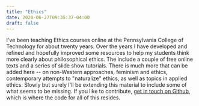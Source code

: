 ```yaml
---
title: "Ethics"
date: 2020-06-27T09:35:37-04:00
draft: false
---
```


I've been teaching Ethics courses online at the Pennsylvania College of Technology for about twenty years. <!--more--> Over the years I have developed and refined and hopefully improved some resources to help my students think more clearly about philosophical ethics. The include a couple of free online texts and a series of slide show tutorials. There is much more that can be added here -- on non-Western approaches, feminism and ethics, contemporary attempts to "naturalize" ethics, as well as topics in applied ethics. Slowly but surely I'll be extending this material to include some of what seems to be missing. If you like to contribute, [get in touch on Github](https://github.com/gwmatthews), which is where the code for all of this resides.
